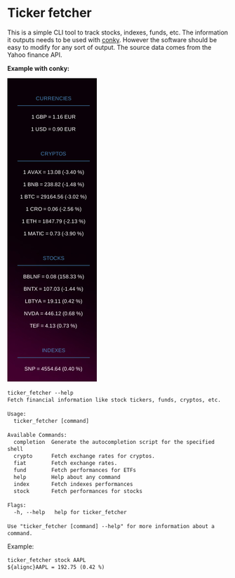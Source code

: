 # Ticker fetcher

This is a simple CLI tool to track stocks, indexes,
funds, etc. The information it outputs needs to be used with
[conky](https://github.com/brndnmtthws/conky). However the software should
be easy to modify for any sort of output. The source data comes from the Yahoo
finance API.

**Example with conky:**

![example](example.png "Example")


```shel
ticker_fetcher --help
Fetch financial information like stock tickers, funds, cryptos, etc.

Usage:
  ticker_fetcher [command]

Available Commands:
  completion  Generate the autocompletion script for the specified shell
  crypto      Fetch exchange rates for cryptos.
  fiat        Fetch exchange rates.
  fund        Fetch performances for ETFs
  help        Help about any command
  index       Fetch indexes performances
  stock       Fetch performances for stocks

Flags:
  -h, --help   help for ticker_fetcher

Use "ticker_fetcher [command] --help" for more information about a command.
```

Example:

```shell
ticker_fetcher stock AAPL
${alignc}AAPL = 192.75 (0.42 %)
```
